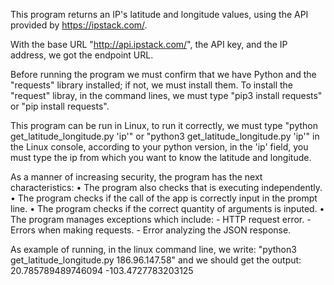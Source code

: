 This program returns an IP's latitude and longitude values, using the API provided by https://ipstack.com/.

With the base URL "http://api.ipstack.com/", the API key, and the IP address, we got the endpoint URL.

Before running the program we must confirm that we have Python and the "requests" library installed; if not, we must install them. To install the "request" libray, in the command lines, we must type "pip3 install requests" or "pip install requests".

This program can be run in Linux, to run it correctly, we must type "python get_latitude_longitude.py 'ip'" or "python3 get_latitude_longitude.py 'ip'" in the Linux console, according to your python version, in the 'ip' field, you must type the ip from which you want to know the latitude and longitude.

As a manner of increasing security, the program has the next characteristics:
•	The program also checks that is executing independently.
•	The program checks if the call of the app is correctly input in the prompt line.
•	The program checks if the correct quantity of arguments is inputed.
•	The program manages exceptions which include:
        - HTTP request error.
        - Errors when making requests.
        - Error analyzing the JSON response.

As example of running, in the linux command line, we write: "python3 get_latitude_longitude.py 186.96.147.58" and we should get the output:
20.785789489746094 -103.4727783203125